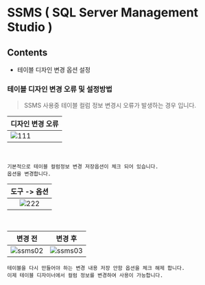 # SSMS ( SQL Server Management Studio )

## Contents
- 테이블 디자인 변경 옵션 설정

### 테이블 디자인 변경 오류 및 설정방법

> SSMS 사용중 테이블 컬럼 정보 변경시 오류가 발생하는 경우 입니다.

| 디자인 변경 오류 |
|:---|
| ![111](https://user-images.githubusercontent.com/76234292/148226320-5d1d1528-4cd5-49fb-ac00-57eef6e4ac6e.png) |

<br />

```
기본적으로 테이블 컬럼정보 변경 저장옵션이 체크 되어 있습니다.
옵션을 변경합니다.
```

| 도구 -> 옵션 |
|:--------:|
| ![222](https://user-images.githubusercontent.com/76234292/148228070-83a1b42c-b10d-4474-ac6d-194b86f3ccd1.png) |



<br />

| 변경 전 | 변경 후 |
|:--------:|:------:|
| ![ssms02](https://user-images.githubusercontent.com/76234292/147950931-c30c58fd-4ba3-4cfe-b840-ebdd2fd747c6.PNG) | ![ssms03](https://user-images.githubusercontent.com/76234292/147950952-d3d78d86-00bb-429f-8130-be63c6ce8472.PNG) | 

```
테이블을 다시 만들어야 하는 변경 내용 저장 안함 옵션을 체크 해제 합니다.
이제 테이블 디자이너에서 컬럼 정보를 변경하여 사용이 가능합니다.
```
